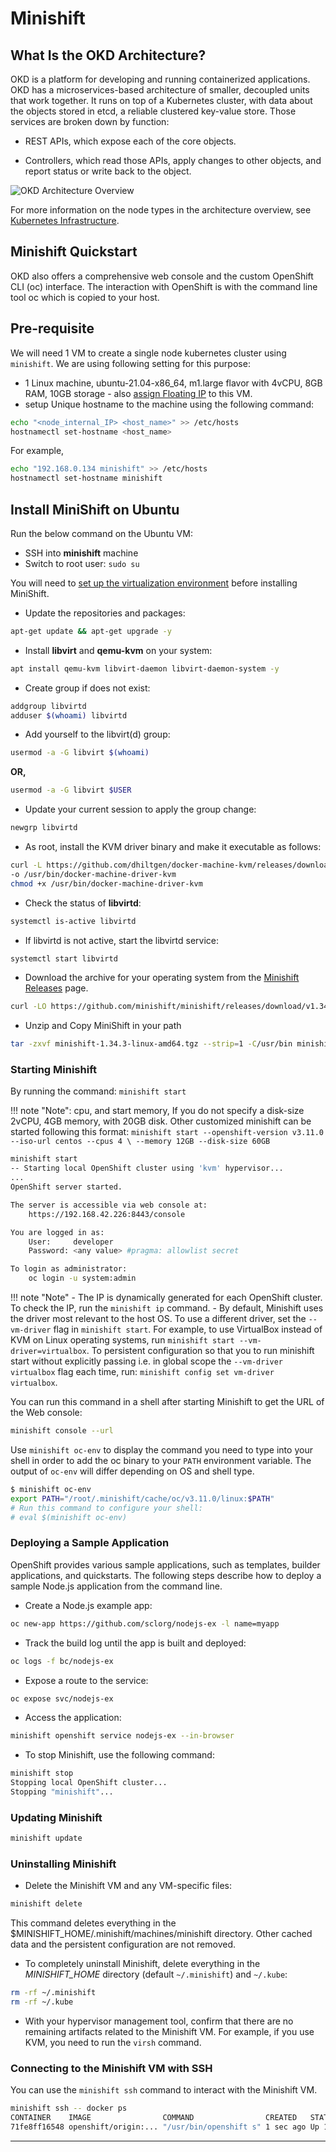 # Minishift

## What Is the OKD Architecture?

OKD is a platform for developing and running containerized applications. OKD has
a microservices-based architecture of smaller, decoupled units that work
together. It runs on top of a Kubernetes cluster, with data about the objects
stored in etcd, a reliable clustered key-value store. Those services are broken
down by function:

- REST APIs, which expose each of the core objects.

- Controllers, which read those APIs, apply changes to other objects, and report
status or write back to the object.

![OKD Architecture Overview](images/okd_architecture.png)

For more information on the node types in the architecture overview,
see [Kubernetes Infrastructure](https://docs.okd.io/3.11/architecture/infrastructure_components/kubernetes_infrastructure.html#architecture-infrastructure-components-kubernetes-infrastructure).

## Minishift Quickstart

OKD also offers a comprehensive web console and the custom OpenShift CLI (oc) interface.
The interaction with OpenShift is with the command line tool oc which is copied to
your host.

## Pre-requisite

We will need 1 VM to create a single node kubernetes cluster using `minishift`.
We are using following setting for this purpose:

- 1 Linux machine, ubuntu-21.04-x86_64, m1.large flavor with 4vCPU, 8GB RAM,
10GB storage - also [assign Floating IP](../../openstack/create-and-connect-to-the-VM/assign-a-floating-IP.md)
 to this VM.
- setup Unique hostname to the machine using the following command:

```sh
echo "<node_internal_IP> <host_name>" >> /etc/hosts
hostnamectl set-hostname <host_name>
```

For example,

```sh
echo "192.168.0.134 minishift" >> /etc/hosts
hostnamectl set-hostname minishift
```

## Install MiniShift on Ubuntu

Run the below command on the Ubuntu VM:

- SSH into **minishift** machine
- Switch to root user: `sudo su`

You will need to [set up the virtualization environment](https://docs.okd.io/latest/minishift/getting-started/setting-up-virtualization-environment.html)
before installing MiniShift.

- Update the repositories and packages:

```sh
apt-get update && apt-get upgrade -y
```

- Install **libvirt** and **qemu-kvm** on your system:

```sh
apt install qemu-kvm libvirt-daemon libvirt-daemon-system -y
```

- Create group if does not exist:

```sh
addgroup libvirtd
adduser $(whoami) libvirtd
```

- Add yourself to the libvirt(d) group:

```sh
usermod -a -G libvirt $(whoami)
```

**OR,**

```sh
usermod -a -G libvirt $USER
```

- Update your current session to apply the group change:

```sh
newgrp libvirtd
```

- As root, install the KVM driver binary and make it executable as follows:

```sh
curl -L https://github.com/dhiltgen/docker-machine-kvm/releases/download/v0.10.0/docker-machine-driver-kvm-ubuntu16.04
-o /usr/bin/docker-machine-driver-kvm
chmod +x /usr/bin/docker-machine-driver-kvm
```

- Check the status of **libvirtd**:

```sh
systemctl is-active libvirtd
```

- If libvirtd is not active, start the libvirtd service:

```sh
systemctl start libvirtd
```

- Download the archive for your operating system from the
[Minishift Releases](https://github.com/minishift/minishift/releases) page.

```sh
curl -LO https://github.com/minishift/minishift/releases/download/v1.34.3/minishift-1.34.3-linux-amd64.tgz
```

- Unzip and Copy MiniShift in your path

```sh
tar -zxvf minishift-1.34.3-linux-amd64.tgz --strip=1 -C/usr/bin minishift-1.34.3-linux-amd64/minishift
```

### Starting Minishift

By running the command: `minishift start`

!!! note "Note":
    cpu, and start memory, If you do not specify a disk-size 2vCPU, 4GB memory, with
    20GB disk. Other customized minishift can be started following this format:
    `minishift start --openshift-version v3.11.0 --iso-url centos --cpus 4 \
    --memory 12GB --disk-size 60GB`

```sh
minishift start
-- Starting local OpenShift cluster using 'kvm' hypervisor...
...
OpenShift server started.

The server is accessible via web console at:
    https://192.168.42.226:8443/console

You are logged in as:
    User:     developer
    Password: <any value> #pragma: allowlist secret

To login as administrator:
    oc login -u system:admin
```

!!! note "Note"
    - The IP is dynamically generated for each OpenShift cluster. To check the IP,
    run the `minishift ip` command.
    - By default, Minishift uses the driver most relevant to the host OS. To
    use a different driver, set the `--vm-driver` flag in `minishift start`. For
    example, to use VirtualBox instead of KVM on Linux operating systems, run
    `minishift start --vm-driver=virtualbox`. To persistent configuration so that
    you to run minishift start without explicitly passing i.e. in global scope the
    `--vm-driver virtualbox` flag each time, run:
    `minishift config set vm-driver virtualbox`.

You can run this command in a shell after starting Minishift to get the URL of the
Web console:

```sh
minishift console --url
```

Use `minishift oc-env` to display the command you need to type into your shell
in order to add the oc binary to your `PATH` environment variable. The output of
`oc-env` will differ depending on OS and shell type.

```sh
$ minishift oc-env
export PATH="/root/.minishift/cache/oc/v3.11.0/linux:$PATH"
# Run this command to configure your shell:
# eval $(minishift oc-env)
```

### Deploying a Sample Application

OpenShift provides various sample applications, such as templates, builder
applications, and quickstarts. The following steps describe how to deploy a sample
Node.js application from the command line.

- Create a Node.js example app:

```sh
oc new-app https://github.com/sclorg/nodejs-ex -l name=myapp
```

- Track the build log until the app is built and deployed:

```sh
oc logs -f bc/nodejs-ex
```

- Expose a route to the service:

```sh
oc expose svc/nodejs-ex
```

- Access the application:

```sh
minishift openshift service nodejs-ex --in-browser
```

- To stop Minishift, use the following command:

```sh
minishift stop
Stopping local OpenShift cluster...
Stopping "minishift"...
```

### Updating Minishift

```sh
minishift update
```

### Uninstalling Minishift

- Delete the Minishift VM and any VM-specific files:

```sh
minishift delete
```

This command deletes everything in the $MINISHIFT_HOME/.minishift/machines/minishift
directory. Other cached data and the persistent configuration are not removed.

- To completely uninstall Minishift, delete everything in the *MINISHIFT_HOME* directory
(default `~/.minishift`) and `~/.kube`:

```sh
rm -rf ~/.minishift
rm -rf ~/.kube
```

- With your hypervisor management tool, confirm that there are no remaining artifacts
related to the Minishift VM. For example, if you use KVM, you need to run the `virsh`
command.

### Connecting to the Minishift VM with SSH

You can use the `minishift ssh` command to interact with the Minishift VM.

```sh
minishift ssh -- docker ps
CONTAINER    IMAGE                COMMAND                CREATED   STATUS       NAMES
71fe8ff16548 openshift/origin:... "/usr/bin/openshift s" 1 sec ago Up 1 second  origin
```

---
